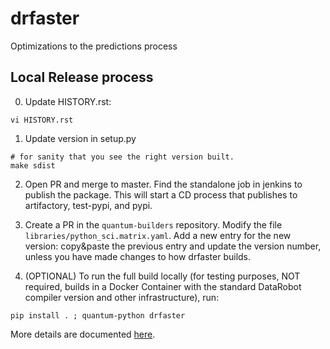 # drfaster
Optimizations to the predictions process


## Local Release process

0. Update HISTORY.rst:

```shell script
vi HISTORY.rst
```

1. Update version in setup.py

```shell script
# for sanity that you see the right version built.
make sdist
```

2. Open PR and merge to master. Find the standalone job in jenkins to publish the package. This will start a CD process that publishes to artifactory, test-pypi, and pypi.

3. Create a PR in the `quantum-builders` repository.  Modify the file `libraries/python_sci.matrix.yaml`. Add a new entry for the new version: copy&paste the previous entry and update the version number, unless you have made changes to how drfaster builds.

4. (OPTIONAL) To run the full build locally (for testing purposes, NOT required, builds in a Docker Container with the standard DataRobot compiler version and other infrastructure), run:

```shell script
pip install . ; quantum-python drfaster
```

More details are documented [here](https://docs.google.com/document/d/11lPYEoLSlo7zMU0xVV93egvXc7bSjhp9naPiDRtLCFU/edit).

